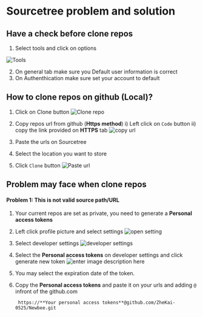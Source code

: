 # Sourcetree problem and solution

## Have a check before clone repos
1. Select tools and click on options

![Tools](https://github.com/ZheKai-0525/Newbee/blob/a4349688fe54193be377791ada23d9217f24f1a4/How%20to/Image/copy_urls.png)

2.  On general tab make sure you Default user information is correct
3.  On Authenthication make sure set your account to default

## How to clone repos on github (Local)?
1. Click on Clone button
![Clone repo](https://github.com/ZheKai-0525/Newbee/blob/34d4cad49270d9946c74df284e9a26993c8c4745/How%20to/Image/clone_repo.png)

2. Copy repos url from github (**Https method**)
    i)  Left click on  `Code` button
    ii) copy the link provided on **HTTPS** tab 
![copy url](https://github.com/ZheKai-0525/Newbee/blob/71d3914c8b4224082956119fbfdfc5d60fc9d0e3/How%20to/Image/copy_urls.png)

3. Paste the urls on Sourcetree
4. Select the location you want to store
5. Click `Clone` button
![Paste url](https://github.com/ZheKai-0525/Newbee/blob/9dbc3945e03f89b27beb19de05f46da42e73f94c/How%20to/Image/paste_url.png)

## Problem may face when clone repos 
#### Problem 1: This is not valid source path/URL
1. Your current repos are set as private, you need to generate a **Personal access tokens**
2. Left click profile picture and select settings 
![open setting ](https://github.com/ZheKai-0525/Newbee/blob/aafd8681bc7955601cafe987689764514c2175e9/How%20to/Image/generatekey_1.png)
3. Select developer settings
![developer settings](https://github.com/ZheKai-0525/Newbee/blob/1e4e5e79d2d15a53ce6cff496ca97a39c8d5bf44/How%20to/Image/generatekey_1.png)
4. Select the **Personal access tokens** on developer settings and click generate new token
![enter image description here](https://github.com/ZheKai-0525/Newbee/blob/8ae081654130c182d0a73cf5c90b3c255db33043/How%20to/Image/pat.png)
5. You may select the expiration date of the token.
6. Copy the **Personal access tokens** and paste it on your urls and adding  `@` infront of the github.com

		https://**Your personal access tokens**@github.com/ZheKai-0525/Newbee.git
